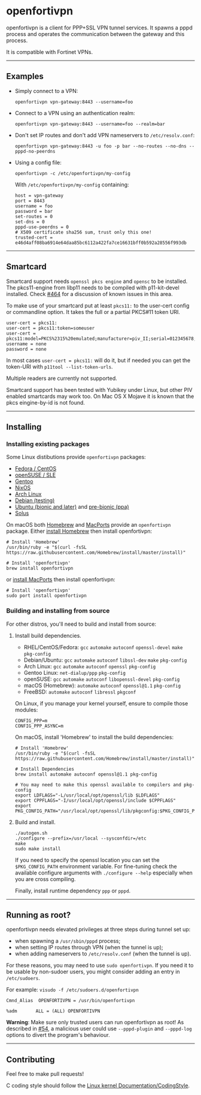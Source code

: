openfortivpn
============

openfortivpn is a client for PPP+SSL VPN tunnel services.
It spawns a pppd process and operates the communication between the gateway and
this process.

It is compatible with Fortinet VPNs.


--------
Examples
--------

* Simply connect to a VPN:
  ```
  openfortivpn vpn-gateway:8443 --username=foo
  ```

* Connect to a VPN using an authentication realm:
  ```
  openfortivpn vpn-gateway:8443 --username=foo --realm=bar
  ```

* Don't set IP routes and don't add VPN nameservers to `/etc/resolv.conf`:
  ```
  openfortivpn vpn-gateway:8443 -u foo -p bar --no-routes --no-dns --pppd-no-peerdns
  ```
* Using a config file:
  ```
  openfortivpn -c /etc/openfortivpn/my-config
  ```

  With `/etc/openfortivpn/my-config` containing:
  ```
  host = vpn-gateway
  port = 8443
  username = foo
  password = bar
  set-routes = 0
  set-dns = 0
  pppd-use-peerdns = 0
  # X509 certificate sha256 sum, trust only this one!
  trusted-cert = e46d4aff08ba6914e64daa85bc6112a422fa7ce16631bff0b592a28556f993db
  ```


---------
Smartcard
---------

Smartcard support needs `openssl pkcs engine` and `opensc` to be installed.
The pkcs11-engine from libp11 needs to be compiled with p11-kit-devel installed.
Check [#464](https://github.com/adrienverge/openfortivpn/issues/464) for a discussion
of known issues in this area.

To make use of your smartcard put at least `pkcs11:` to the user-cert config or commandline
option. It takes the full or a partial PKCS#11 token URI.

```
user-cert = pkcs11:
user-cert = pkcs11:token=someuser
user-cert = pkcs11:model=PKCS%2315%20emulated;manufacturer=piv_II;serial=012345678;token=someuser
username = none
password = none
```

In most cases `user-cert = pkcs11:` will do it, but if needed you can get the token-URI
with `p11tool --list-token-urls`.

Multiple readers are currently not supported.

Smartcard support has been tested with Yubikey under Linux, but other PIV enabled
smartcards may work too. On Mac OS X Mojave it is known that the pkcs eingine-by-id is not found.



----------
Installing
----------

### Installing existing packages

Some Linux distibutions provide `openfortivpn` packages:
* [Fedora / CentOS](https://apps.fedoraproject.org/packages/openfortivpn)
* [openSUSE / SLE](https://software.opensuse.org/package/openfortivpn)
* [Gentoo](https://packages.gentoo.org/packages/net-vpn/openfortivpn)
* [NixOS](https://github.com/NixOS/nixpkgs/tree/master/pkgs/tools/networking/openfortivpn)
* [Arch Linux](https://www.archlinux.org/packages/community/x86_64/openfortivpn)
* [Debian (testing)](https://packages.debian.org/buster/openfortivpn)
* [Ubuntu (bionic and later)](https://packages.ubuntu.com/search?keywords=openfortivpn) and [pre-bionic (ppa)](https://launchpad.net/~ar-lex/+archive/ubuntu/fortisslvpn)
* [Solus](https://dev.getsol.us/source/openfortivpn/)

On macOS both [Homebrew](https://formulae.brew.sh/formula/openfortivpn) and
[MacPorts](https://ports.macports.org/port/openfortivpn)
provide an `openfortivpn` package.
Either [install Homebrew](https://brew.sh/) then install openfortivpn:
```shell
# Install 'Homebrew'
/usr/bin/ruby -e "$(curl -fsSL https://raw.githubusercontent.com/Homebrew/install/master/install)"

# Install 'openfortivpn'
brew install openfortivpn
```

or [install MacPorts](https://www.macports.org/install.php) then install openfortivpn:
```shell
# Install 'openfortivpn'
sudo port install openfortivpn
```

### Building and installing from source

For other distros, you'll need to build and install from source:

1.  Install build dependencies.

    * RHEL/CentOS/Fedora: `gcc` `automake` `autoconf` `openssl-devel` `make` `pkg-config`
    * Debian/Ubuntu: `gcc` `automake` `autoconf` `libssl-dev` `make` `pkg-config`
    * Arch Linux: `gcc` `automake` `autoconf` `openssl` `pkg-config`
    * Gentoo Linux: `net-dialup/ppp` `pkg-config`
    * openSUSE: `gcc` `automake` `autoconf` `libopenssl-devel` `pkg-config`
    * macOS (Homebrew): `automake` `autoconf` `openssl@1.1` `pkg-config`
    * FreeBSD: `automake` `autoconf` `libressl` `pkgconf`

    On Linux, if you manage your kernel yourself, ensure to compile those modules:
    ```
    CONFIG_PPP=m
    CONFIG_PPP_ASYNC=m
    ```

    On macOS, install 'Homebrew' to install the build dependencies:
    ```shell
    # Install 'Homebrew'
    /usr/bin/ruby -e "$(curl -fsSL https://raw.githubusercontent.com/Homebrew/install/master/install)"

    # Install Dependencies
    brew install automake autoconf openssl@1.1 pkg-config

    # You may need to make this openssl available to compilers and pkg-config
    export LDFLAGS="-L/usr/local/opt/openssl/lib $LDFLAGS"
    export CPPFLAGS="-I/usr/local/opt/openssl/include $CPPFLAGS"
    export PKG_CONFIG_PATH="/usr/local/opt/openssl/lib/pkgconfig:$PKG_CONFIG_PATH"
    ```

2.  Build and install.

    ```shell
    ./autogen.sh
    ./configure --prefix=/usr/local --sysconfdir=/etc
    make
    sudo make install
    ```

    If you need to specify the openssl location you can set the `$PKG_CONFIG_PATH`
    environment variable. For fine-tuning check the available configure arguments
    with `./configure --help` especially when you are cross compiling.

    Finally, install runtime dependency `ppp` or `pppd`.

----------------
Running as root?
----------------

openfortivpn needs elevated privileges at three steps during tunnel set up:

* when spawning a `/usr/sbin/pppd` process;
* when setting IP routes through VPN (when the tunnel is up);
* when adding nameservers to `/etc/resolv.conf` (when the tunnel is up).

For these reasons, you may need to use `sudo openfortivpn`.
If you need it to be usable by non-sudoer users, you might consider adding an
entry in `/etc/sudoers`.

For example:
`visudo -f /etc/sudoers.d/openfortivpn`
```
Cmnd_Alias  OPENFORTIVPN = /usr/bin/openfortivpn

%adm       ALL = (ALL) OPENFORTIVPN
```

**Warning**: Make sure only trusted users can run openfortivpn as root!
As described in [#54](https://github.com/adrienverge/openfortivpn/issues/54),
a malicious user could use `--pppd-plugin` and `--pppd-log` options to divert
the program's behaviour.


------------
Contributing
------------

Feel free to make pull requests!

C coding style should follow the
[Linux kernel Documentation/CodingStyle](http://git.kernel.org/cgit/linux/kernel/git/torvalds/linux.git/tree/Documentation/process/coding-style.rst?id=refs/heads/master).
